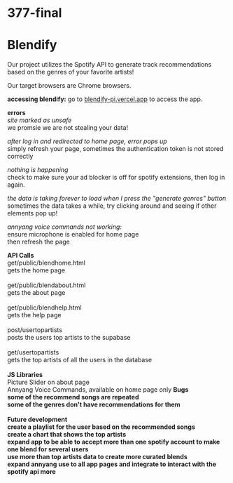 # 377-final

# Blendify

Our project utilizes the Spotify API to generate track recommendations based on the genres of your favorite artists!

Our target browsers are Chrome browsers.

<b>accessing blendify:</b>
go to <a href="https://blendify-pi.vercel.app/">blendify-pi.vercel.app</a> to access the app.

<b>errors</b>
<br>
<em>site marked as unsafe</em>
<br>we promsie we are not stealing your data!

<em>after log in and redirected to home page, error pops up</em>
<br>simply refresh your page, sometimes the authentication token is not stored correctly

<em>nothing is happening</em>
<br>check to make sure your ad blocker is off for spotify extensions, then log in again.

<em>the data is taking forever to load when I press the "generate genres" button</em>
<br>sometimes the data takes a while, try clicking around and seeing if other elements pop up!

<em>annyang voice commands not working:</em>
<br> ensure microphone is enabled for home page
<br> then refresh the page

<b>API Calls</b>
<br> get/public/blendhome.html
<br> gets the home page
<br>
<br> get/public/blendabout.html
<br> gets the about page
<br>
<br> get/public/blendhelp.html
<br> gets the help page
<br>
<br> post/usertopartists
<br> posts the users top artists to the supabase
<br>
<br> get/usertopartists
<br> gets the top artists of all the users in the database
<br>
<br>
<b>JS Libraries</b>
<br> Picture Slider on about page
<br> Annyang Voice Commands, available on home page only
<b>Bugs
<br>some of the recommend songs are repeated
<br>some of the genres don't have recommendations for them
<br>
<br>
<b>Future development
<br> create a playlist for the user based on the recommended songs
<br> create a chart that shows the top artists
<br> expand app to be able to accept more than one spotify account to make one blend for several users
<br> use more than top artists data to create more curated blends
<br> expand annyang use to all app pages and integrate to interact with the spotify api more
